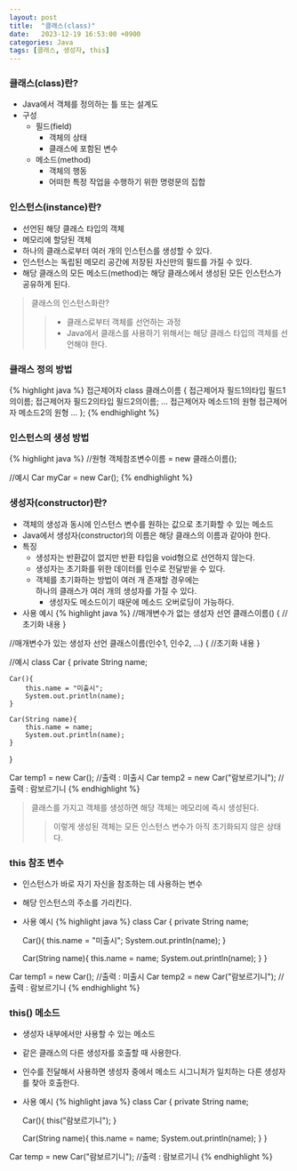 ```yaml
---
layout: post
title:  "클래스(class)"
date:   2023-12-19 16:53:00 +0900
categories: Java
tags: [클래스, 생성자, this]
---
```


### 클래스(class)란?

- Java에서 객체를 정의하는 틀 또는 설계도
- 구성
    - 필드(field)
        - 객체의 상태
        - 클래스에 포함된 변수
    - 메소드(method)
        - 객체의 행동
        - 어떠한 특정 작업을 수행하기 위한 명령문의 집합

### 인스턴스(instance)란?

- 선언된 해당 클래스 타입의 객체
- 메모리에 할당된 객체
- 하나의 클래스로부터 여러 개의 인스턴스를 생성할 수 있다.
- 인스턴스는 독립된 메모리 공간에 저장된 자신만의 필드를 가질 수 있다.
- 해당 클래스의 모든 메소드(method)는 해당 클래스에서 생성된 모든 인스턴스가 공유하게 된다.

>클래스의 인스턴스화란?
>>- 클래스로부터 객체를 선언하는 과정  
>>- Java에서 클래스를 사용하기 위해서는 해당 클래스 타입의 객체를 선언해야 한다.

### 클래스 정의 방법

{% highlight java %}
접근제어자 class 클래스이름 {
    접근제어자 필드1의타입 필드1의이름;
    접근제어자 필드2의타입 필드2의이름;
    ...
    접근제어자 메소드1의 원형
    접근제어자 메소드2의 원형
    ...
};
{% endhighlight %}

### 인스턴스의 생성 방법

{% highlight java %}
//원형
객체참조변수이름 = new 클래스이름();

//예시
Car myCar = new Car();
{% endhighlight %}

### 생성자(constructor)란?

- 객체의 생성과 동시에 인스턴스 변수를 원하는 값으로 초기화할 수 있는 메소드
- Java에서 생성자(constructor)의 이름은 해당 클래스의 이름과 같아야 한다.
- 특징
    - 생성자는 반환값이 없지만 반환 타입을 void형으로 선언하지 않는다.
    - 생성자는 초기화를 위한 데이터를 인수로 전달받을 수 있다.
    - 객체를 초기화하는 방법이 여러 개 존재할 경우에는  
    하나의 클래스가 여러 개의 생성자를 가질 수 있다.
        - 생성자도 메소드이기 때문에 메소드 오버로딩이 가능하다.
- 사용 예시
{% highlight java %}
//매개변수가 없는 생성자 선언
클래스이름() {
    //초기화 내용
}

//매개변수가 있는 생성자 선언
클래스이름(인수1, 인수2, ...) {
    //초기화 내용
}

//예시
class Car {
    private String name;

    Car(){
        this.name = "미출시";
        System.out.println(name);
    }

    Car(String name){
        this.name = name;
        System.out.println(name);
    }
}

Car temp1 = new Car(); //출력 : 미출시
Car temp2 = new Car("람보르기니"); //출력 : 람보르기니
{% endhighlight %}

>클래스를 가지고 객체를 생성하면 해당 객체는 메모리에 즉시 생성된다.
>>이렇게 생성된 객체는 모든 인스턴스 변수가 아직 초기화되지 않은 상태다.

### this 참조 변수

- 인스턴스가 바로 자기 자신을 참조하는 데 사용하는 변수
- 해당 인스턴스의 주소를 가리킨다.
- 사용 예시
{% highlight java %}
class Car {
    private String name;

    Car(){
        this.name = "미출시";
        System.out.println(name);
    }

    Car(String name){
        this.name = name;
        System.out.println(name);
    }
}

Car temp1 = new Car(); //출력 : 미출시
Car temp2 = new Car("람보르기니"); //출력 : 람보르기니
{% endhighlight %}

### this() 메소드

- 생성자 내부에서만 사용할 수 있는 메소드
- 같은 클래스의 다른 생성자를 호출할 때 사용한다.
- 인수를 전달해서 사용하면 생성자 중에서 메소드 시그니처가 일치하는 다른 생성자를 찾아 호출한다.
- 사용 예시
{% highlight java %}
class Car {
    private String name;

    Car(){
        this("람보르기니");
    }

    Car(String name){
        this.name = name;
        System.out.println(name);
    }
}

Car temp = new Car("람보르기니"); //출력 : 람보르기니
{% endhighlight %}